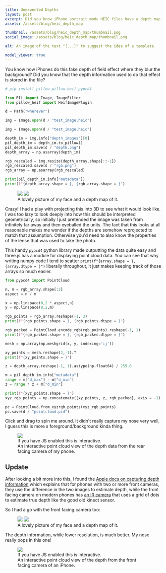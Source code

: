 ```yaml
---
title: Unexpected Depths
layout: post
excerpt: Did you know iPhone portrait mode HEIC files have a depth map in them?
assets: /assets/blog/heic_depth_map

thumbnail: /assets/blog/heic_depth_map/thumbnail.png
social_image: /assets/blog/heic_depth_map/thumbnail.png

alt: An image of the text "{...}" to suggest the idea of a template.

model_viewer: true
---
```


You know how iPhones do this fake depth of field effect where they blur the background? Did you know that the depth information used to do that effect is stored in the file?

```python
# pip install pillow pillow-heif pypcd4

from PIL import Image, ImageFilter
from pillow_heif import HeifImagePlugin

d = Path("wherever")

img = Image.open(d / "test_image.heic")

img = Image.open(d / "test_image.heic")

depth_im = img.info["depth_images"][0]
pil_depth_im = depth_im.to_pillow()
pil_depth_im.save(d / "depth.png")
depth_array = np.asarray(depth_im)

rgb_rescaled = img.resize(depth_array.shape[::-1])
rgb_rescaled.save(d / "rgb.png")
rgb_array = np.asarray(rgb_rescaled)

print(pil_depth_im.info["metadata"])
print(f"{depth_array.shape = }, {rgb_array.shape = }")
```

<figure class="two-wide">
<img src="{{page.assets}}/rear_stereo/rgb.png">
<img src="{{page.assets}}/rear_stereo/depth.png">
<figcaption> A lovely picture of my face and a depth map of it. </figcaption>
</figure>


Crazy! I had a play with projecting this into 3D to see what it would look like. I was too lazy to look deeply into how this should be interpreted geometrically, so initially I just pretended the image was taken from infinitely far away and then eyeballed the units. The fact that this looks at all reasonable makes me wonder if the depths are somehow reprojected to match that assumption. Otherwise you'd need to also know the properties of the lense that was used to take the photo.

This handy `pypcd4` python library made outputting the data quite easy and three.js has a module for displaying point cloud data. You can see that why writing numpy code I tend to scatter `print(f"{array.shape = }, {array.dtype = }")` liberally throughout, it just makes keeping track of those arrays so much easier.

```python
from pypcd4 import PointCloud

n, m = rgb_array.shape[:2]
aspect = n / m

x = np.linspace(0,2 * aspect,n)
y = np.linspace(0,2,m)

rgb_points = rgb_array.reshape(-1, 3)
print(f"{rgb_points.shape = }, {rgb_points.dtype = }")

rgb_packed = PointCloud.encode_rgb(rgb_points).reshape(-1, 1)
print(f"{rgb_packed.shape = }, {rgb_packed.dtype = }")

mesh = np.array(np.meshgrid(x, y, indexing='ij'))

xy_points = mesh.reshape(2,-1).T
print(f"{xy_points.shape = }")

z = depth_array.reshape(-1, 1).astype(np.float64) / 255.0

m = pil_depth_im.info["metadata"]
range = m["d_max"] - m["d_min"]
z = range * z + m["d_min"]

print(f"{xyz_points.shape = }")
xyz_rgb_points = np.concatenate([xy_points, z, rgb_packed], axis = -1)

pc = PointCloud.from_xyzrgb_points(xyz_rgb_points)
pc.save(d / "pointcloud.pcd")
```

Click and drag to spin me around. It didn't really capture my nose very well, I guess this is more a foreground/background kinda thing. 

<figure>
<img class="no-wc" src="{{page.assets}}/rear_stereo/point_cloud_preview.png">
<point-cloud-viewer model="/assets/blog/heic_depth_map/rear_stereo/pointcloud.pcd" camera = '{"type":"perspective","position":[-3.598,-0.4154,1.971],"rotation":[0.2078,-1.06,0.1819],"zoom":1,"target":[0,0,0]}'>
</point-cloud-viewer>
<figcaption class="no-wc">If you have JS enabled this is interactive.</figcaption>
<figcaption class="has-wc">An interactive point cloud view of the depth data from the rear facing camera of my phone.</figcaption>
</figure>

## Update

After looking a bit more into this, I found the [Apple docs on capturing depth information](https://developer.apple.com/documentation/avfoundation/capturing-photos-with-depth) which explains that for phones with two or more front cameras, they use the difference in the two images to estimate depth, while the front facing camera on modern phones has [an IR camera](https://developer.apple.com/documentation/avfoundation/avcapturedevice/devicetype-swift.struct/builtintruedepthcamera) that uses a grid of dots to estimate true depth like the good old kinect sensor.

So I had a go with the front facing camera too:

<figure class="two-wide">
<img src="{{page.assets}}/front_facing/rgb.png">
<img src="{{page.assets}}/front_facing/depth.png">
<figcaption> A lovely picture of my face and a depth map of it.</figcaption>
</figure>

The depth information, while lower resolution, is much better. My nose really pops in this one!

<figure>
<img class="no-wc" src="{{page.assets}}/front_facing/point_cloud_preview.png">
<point-cloud-viewer model="/assets/blog/heic_depth_map/front_facing/pointcloud.pcd" camera = '{"type":"perspective","position":[-3.682,0.3606,1.82],"rotation":[-0.1955,-1.104,-0.1751],"zoom":1,"target":[0,0,0]}'>
</point-cloud-viewer>
<figcaption class="no-wc">If you have JS enabled this is interactive.</figcaption>
<figcaption class="has-wc">An interactive point cloud view of the depth from the front facing camera of an iPhone.</figcaption>
</figure>